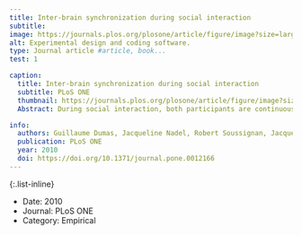 ```yaml
---
title: Inter-brain synchronization during social interaction
subtitle: 
image: https://journals.plos.org/plosone/article/figure/image?size=large&id=10.1371/journal.pone.0012166.g001
alt: Experimental design and coding software.
type: Journal article #article, book...
test: 1

caption:
  title: Inter-brain synchronization during social interaction
  subtitle: PLoS ONE
  thumbnail: https://journals.plos.org/plosone/article/figure/image?size=large&id=10.1371/journal.pone.0012166.g001
  Abstract: During social interaction, both participants are continuously active, each modifying their own actions in response to the continuously changing actions of the partner. This continuous mutual adaptation results in interactional synchrony to which both members contribute. Freely exchanging the role of imitator and model is a well-framed example of interactional synchrony resulting from a mutual behavioral negotiation. How the participants' brain activity underlies this process is currently a question that hyperscanning recordings allow us to explore. In particular, it remains largely unknown to what extent oscillatory synchronization could emerge between two brains during social interaction. To explore this issue, 18 participants paired as 9 dyads were recorded with dual-video and dual-EEG setups while they were engaged in spontaneous imitation of hand movements. We measured interactional synchrony and the turn-taking between model and imitator. We discovered by the use of nonlinear techniques that states of interactional synchrony correlate with the emergence of an interbrain synchronizing network in the alpha-mu band between the right centroparietal regions. These regions have been suggested to play a pivotal role in social interaction. Here, they acted symmetrically as key functional hubs in the interindividual brainweb. Additionally, neural synchronization became asymmetrical in the higher frequency bands possibly reflecting a top-down modulation of the roles of model and imitator in the ongoing interaction.

info:
  authors: Guillaume Dumas, Jacqueline Nadel, Robert Soussignan, Jacques Martinerie, Line Garnero
  publication: PLoS ONE
  year: 2010
  doi: https://doi.org/10.1371/journal.pone.0012166
---
```


{:.list-inline}
- Date: 2010
- Journal: PLoS ONE
- Category: Empirical